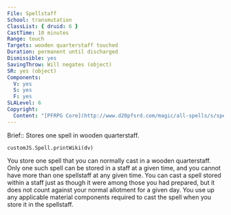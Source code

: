 ```yaml
---
File: Spellstaff
School: transmutation
ClassList: { druid: 6 }
CastTime: 10 minutes
Range: touch
Targets: wooden quarterstaff touched
Duration: permanent until discharged
Dismissible: yes
SavingThrow: Will negates (object)
SR: yes (object)
Components:
  V: yes
  S: yes
  F: yes
SLALevel: 6
Copyright:
  Content: "[PFRPG Core](http://www.d20pfsrd.com/magic/all-spells/s/spellstaff)"
---
```

Brief:: Stores one spell in wooden quarterstaff.

```dataviewjs
customJS.Spell.printWiki(dv)
```

You store one spell that you can normally cast in a wooden quarterstaff. Only one such spell can be stored in a staff at a given time, and you cannot have more than one spellstaff at any given time. You can cast a spell stored within a staff just as though it were among those you had prepared, but it does not count against your normal allotment for a given day. You use up any applicable material components required to cast the spell when you store it in the spellstaff.
